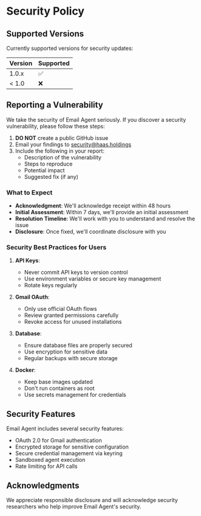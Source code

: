 # Security Policy

## Supported Versions

Currently supported versions for security updates:

| Version | Supported          |
| ------- | ------------------ |
| 1.0.x   | :white_check_mark: |
| < 1.0   | :x:                |

## Reporting a Vulnerability

We take the security of Email Agent seriously. If you discover a security vulnerability, please follow these steps:

1. **DO NOT** create a public GitHub issue
2. Email your findings to security@haas.holdings
3. Include the following in your report:
   - Description of the vulnerability
   - Steps to reproduce
   - Potential impact
   - Suggested fix (if any)

### What to Expect

- **Acknowledgment**: We'll acknowledge receipt within 48 hours
- **Initial Assessment**: Within 7 days, we'll provide an initial assessment
- **Resolution Timeline**: We'll work with you to understand and resolve the issue
- **Disclosure**: Once fixed, we'll coordinate disclosure with you

### Security Best Practices for Users

1. **API Keys**: 
   - Never commit API keys to version control
   - Use environment variables or secure key management
   - Rotate keys regularly

2. **Gmail OAuth**:
   - Only use official OAuth flows
   - Review granted permissions carefully
   - Revoke access for unused installations

3. **Database**:
   - Ensure database files are properly secured
   - Use encryption for sensitive data
   - Regular backups with secure storage

4. **Docker**:
   - Keep base images updated
   - Don't run containers as root
   - Use secrets management for credentials

## Security Features

Email Agent includes several security features:

- OAuth 2.0 for Gmail authentication
- Encrypted storage for sensitive configuration
- Secure credential management via keyring
- Sandboxed agent execution
- Rate limiting for API calls

## Acknowledgments

We appreciate responsible disclosure and will acknowledge security researchers who help improve Email Agent's security.